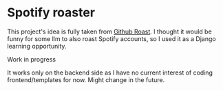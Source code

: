 # Spotify roaster

This project's idea is fully taken from [Github Roast](https://github.com/codenoid/github-roast). 
I thought it would be funny for some llm to also roast Spotify accounts, so I used it as a Django learning opportunity.

Work in progress

It works only on the backend side as I have no current interest of coding frontend/templates for now. Might change in the future.
